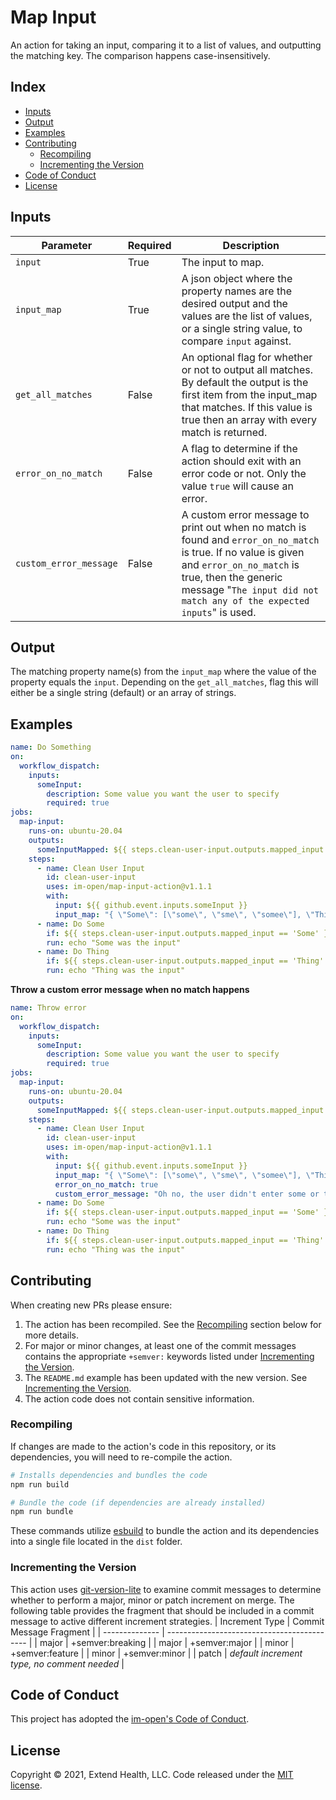 # Map Input

An action for taking an input, comparing it to a list of values, and outputting the matching key. The comparison happens case-insensitively.
    
## Index 

- [Inputs](#inputs)
- [Output](#output)
- [Examples](#examples)
- [Contributing](#contributing)
  - [Recompiling](#recompiling)
  - [Incrementing the Version](#incrementing-the-version)
- [Code of Conduct](#code-of-conduct)
- [License](#license)

## Inputs

| Parameter              | Required | Description                                                                                                                                                                                                                                |
| ---------------------- | -------- | ------------------------------------------------------------------------------------------------------------------------------------------------------------------------------------------------------------------------------------------ |
| `input`                | True     | The input to map.                                                                                                                                                                                                                          |
| `input_map`            | True     | A json object where the property names are the desired output and the values are the list of values, or a single string value, to compare `input` against.                                                                                 |
| `get_all_matches`      | False    | An optional flag for whether or not to output all matches. By default the output is the first item from the input_map that matches. If this value is true then an array with every match is returned.                                      |
| `error_on_no_match`    | False    | A flag to determine if the action should exit with an error code or not. Only the value `true` will cause an error.                                                                                                                        |
| `custom_error_message` | False    | A custom error message to print out when no match is found and `error_on_no_match` is true. If no value is given and `error_on_no_match` is true, then the generic message "`The input did not match any of the expected inputs`" is used. |

## Output

The matching property name(s) from the `input_map` where the value of the property equals the `input`. Depending on the `get_all_matches`, flag this will either be a single string (default) or an array of strings.

## Examples

```yml
name: Do Something
on:
  workflow_dispatch:
    inputs:
      someInput:
        description: Some value you want the user to specify
        required: true
jobs:
  map-input:
    runs-on: ubuntu-20.04
    outputs:
      someInputMapped: ${{ steps.clean-user-input.outputs.mapped_input }}
    steps:
      - name: Clean User Input
        id: clean-user-input
        uses: im-open/map-input-action@v1.1.1
        with:
          input: ${{ github.event.inputs.someInput }}
          input_map: "{ \"Some\": [\"some\", \"sme\", \"somee\"], \"Thing\": [\"thing\", \"thingggg\"] }"
      - name: Do Some
        if: ${{ steps.clean-user-input.outputs.mapped_input == 'Some' }}
        run: echo "Some was the input"
      - name: Do Thing
        if: ${{ steps.clean-user-input.outputs.mapped_input == 'Thing' }}
        run: echo "Thing was the input"
```

**Throw a custom error message when no match happens**
```yml
name: Throw error
on:
  workflow_dispatch:
    inputs:
      someInput:
        description: Some value you want the user to specify
        required: true
jobs:
  map-input:
    runs-on: ubuntu-20.04
    outputs:
      someInputMapped: ${{ steps.clean-user-input.outputs.mapped_input }}
    steps:
      - name: Clean User Input
        id: clean-user-input
        uses: im-open/map-input-action@v1.1.1
        with:
          input: ${{ github.event.inputs.someInput }}
          input_map: "{ \"Some\": [\"some\", \"sme\", \"somee\"], \"Thing\": [\"thing\", \"thingggg\"] }"
          error_on_no_match: true
          custom_error_message: "Oh no, the user didn't enter some or thing!"
      - name: Do Some
        if: ${{ steps.clean-user-input.outputs.mapped_input == 'Some' }}
        run: echo "Some was the input"
      - name: Do Thing
        if: ${{ steps.clean-user-input.outputs.mapped_input == 'Thing' }}
        run: echo "Thing was the input"
```

## Contributing

When creating new PRs please ensure:
1. The action has been recompiled.  See the [Recompiling](#recompiling) section below for more details.
2. For major or minor changes, at least one of the commit messages contains the appropriate `+semver:` keywords listed under [Incrementing the Version](#incrementing-the-version).
3. The `README.md` example has been updated with the new version.  See [Incrementing the Version](#incrementing-the-version).
4. The action code does not contain sensitive information.

### Recompiling

If changes are made to the action's code in this repository, or its dependencies, you will need to re-compile the action.

```sh
# Installs dependencies and bundles the code
npm run build

# Bundle the code (if dependencies are already installed)
npm run bundle
```

These commands utilize [esbuild](https://esbuild.github.io/getting-started/#bundling-for-node) to bundle the action and
its dependencies into a single file located in the `dist` folder.

### Incrementing the Version

This action uses [git-version-lite] to examine commit messages to determine whether to perform a major, minor or patch increment on merge.  The following table provides the fragment that should be included in a commit message to active different increment strategies.
| Increment Type | Commit Message Fragment                     |
| -------------- | ------------------------------------------- |
| major          | +semver:breaking                            |
| major          | +semver:major                               |
| minor          | +semver:feature                             |
| minor          | +semver:minor                               |
| patch          | *default increment type, no comment needed* |

## Code of Conduct

This project has adopted the [im-open's Code of Conduct](https://github.com/im-open/.github/blob/master/CODE_OF_CONDUCT.md).

## License

Copyright &copy; 2021, Extend Health, LLC. Code released under the [MIT license](LICENSE).

[git-version-lite]: https://github.com/im-open/git-version-lite
